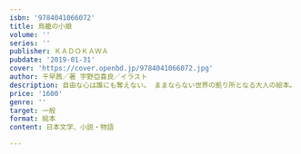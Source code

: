 ```yaml
---
isbn: '9784041066072'
title: 鳥籠の小娘
volume: ''
series: ''
publisher: ＫＡＤＯＫＡＷＡ
pubdate: '2019-01-31'
cover: 'https://cover.openbd.jp/9784041066072.jpg'
author: 千早茜／著 宇野亞喜良／イラスト
description: 自由な心は誰にも奪えない。 ままならない世界の拠り所となる大人の絵本。
price: '1600'
genre: ''
target: 一般
format: 絵本
content: 日本文学、小説・物語

---
```

